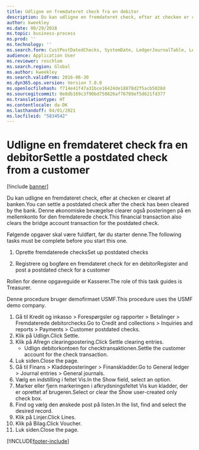 ```yaml
---
title: Udligne en fremdateret check fra en debitor
description: Du kan udligne en fremdateret check, efter at checken er clearet af banken.
author: kweekley
ms.date: 08/29/2018
ms.topic: business-process
ms.prod: ''
ms.technology: ''
ms.search.form: CustPostDatedChecks, SystemDate, LedgerJournalTable, LedgerJournalTransDaily, LedgerTransVoucher
audience: Application User
ms.reviewer: roschlom
ms.search.region: Global
ms.author: kweekley
ms.search.validFrom: 2016-06-30
ms.dyn365.ops.version: Version 7.0.0
ms.openlocfilehash: f714e41f47a31bce16424de18878d2f5acb5028d
ms.sourcegitcommit: 0e8db169c3f90bd750826af76709ef5d621fd377
ms.translationtype: HT
ms.contentlocale: da-DK
ms.lasthandoff: 04/01/2021
ms.locfileid: "5834542"
---
```

# <a name="settle-a-postdated-check-from-a-customer"></a><span data-ttu-id="bf03a-103">Udligne en fremdateret check fra en debitor</span><span class="sxs-lookup"><span data-stu-id="bf03a-103">Settle a postdated check from a customer</span></span>

[!include [banner](../../includes/banner.md)]

<span data-ttu-id="bf03a-104">Du kan udligne en fremdateret check, efter at checken er clearet af banken.</span><span class="sxs-lookup"><span data-stu-id="bf03a-104">You can settle a postdated check after the check has been cleared by the bank.</span></span> <span data-ttu-id="bf03a-105">Denne økonomiske bevægelse clearer også posteringen på en mellemkonto for den fremdaterede check.</span><span class="sxs-lookup"><span data-stu-id="bf03a-105">This financial transaction also clears the bridge account transaction for the postdated check.</span></span> 

<span data-ttu-id="bf03a-106">Følgende opgaver skal være fuldført, før du starter denne.</span><span class="sxs-lookup"><span data-stu-id="bf03a-106">The following tasks must be complete before you start this one.</span></span>

1) <span data-ttu-id="bf03a-107">Oprette fremdaterede checks</span><span class="sxs-lookup"><span data-stu-id="bf03a-107">Set up postdated checks</span></span>

2) <span data-ttu-id="bf03a-108">Registrere og bogføre en fremdateret check for en debitor</span><span class="sxs-lookup"><span data-stu-id="bf03a-108">Register and post a postdated check for a customer</span></span> 



<span data-ttu-id="bf03a-109">Rollen for denne opgaveguide er Kasserer.</span><span class="sxs-lookup"><span data-stu-id="bf03a-109">The role of this task guides is Treasurer.</span></span>



<span data-ttu-id="bf03a-110">Denne procedure bruger demofirmaet USMF.</span><span class="sxs-lookup"><span data-stu-id="bf03a-110">This procedure uses the USMF demo company.</span></span>

1. <span data-ttu-id="bf03a-111">Gå til Kredit og inkasso > Forespørgsler og rapporter > Betalinger > Fremdaterede debitorchecks.</span><span class="sxs-lookup"><span data-stu-id="bf03a-111">Go to Credit and collections > Inquiries and reports > Payments > Customer postdated checks.</span></span>
2. <span data-ttu-id="bf03a-112">Klik på Udlign.</span><span class="sxs-lookup"><span data-stu-id="bf03a-112">Click Settle.</span></span>
3. <span data-ttu-id="bf03a-113">Klik på Afregn clearingpostering.</span><span class="sxs-lookup"><span data-stu-id="bf03a-113">Click Settle clearing entries.</span></span>
    * <span data-ttu-id="bf03a-114">Udlign debitorkontoen for checktransaktionen.</span><span class="sxs-lookup"><span data-stu-id="bf03a-114">Settle the customer account for the check transaction.</span></span>  
4. <span data-ttu-id="bf03a-115">Luk siden.</span><span class="sxs-lookup"><span data-stu-id="bf03a-115">Close the page.</span></span>
5. <span data-ttu-id="bf03a-116">Gå til Finans > Kladdeposteringer > Finanskladder.</span><span class="sxs-lookup"><span data-stu-id="bf03a-116">Go to General ledger > Journal entries > General journals.</span></span>
6. <span data-ttu-id="bf03a-117">Vælg en indstilling i feltet Vis.</span><span class="sxs-lookup"><span data-stu-id="bf03a-117">In the Show field, select an option.</span></span>
7. <span data-ttu-id="bf03a-118">Marker eller fjern markeringen i afkrydsningsfeltet Vis kun kladder, der er oprettet af brugeren.</span><span class="sxs-lookup"><span data-stu-id="bf03a-118">Select or clear the Show user-created only check box.</span></span>
8. <span data-ttu-id="bf03a-119">Find og vælg den ønskede post på listen.</span><span class="sxs-lookup"><span data-stu-id="bf03a-119">In the list, find and select the desired record.</span></span>
9. <span data-ttu-id="bf03a-120">Klik på Linjer.</span><span class="sxs-lookup"><span data-stu-id="bf03a-120">Click Lines.</span></span>
10. <span data-ttu-id="bf03a-121">Klik på Bilag.</span><span class="sxs-lookup"><span data-stu-id="bf03a-121">Click Voucher.</span></span>
11. <span data-ttu-id="bf03a-122">Luk siden.</span><span class="sxs-lookup"><span data-stu-id="bf03a-122">Close the page.</span></span>



[!INCLUDE[footer-include](../../../includes/footer-banner.md)]